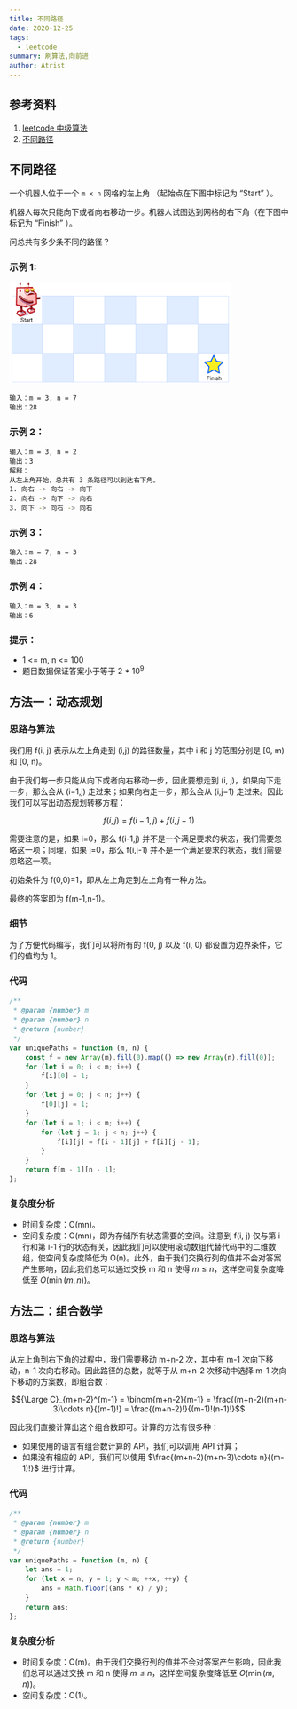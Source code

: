 ```yaml
---
title: 不同路径
date: 2020-12-25
tags:
  - leetcode
summary: 刷算法,向前进
author: Atrist
---
```


## 参考资料

1. [leetcode 中级算法](https://leetcode-cn.com/leetbook/detail/top-interview-questions-medium/)
2. [不同路径](https://leetcode-cn.com/problems/unique-paths/description/)
## 不同路径
一个机器人位于一个 `m x n` 网格的左上角 （起始点在下图中标记为 “Start” ）。

机器人每次只能向下或者向右移动一步。机器人试图达到网格的右下角（在下图中标记为 “Finish” ）。

问总共有多少条不同的路径？
### 示例 1:
![](./images/62_fig1.png)

```bash
输入：m = 3, n = 7
输出：28
```
### 示例 2：
```bash
输入：m = 3, n = 2
输出：3
解释：
从左上角开始，总共有 3 条路径可以到达右下角。
1. 向右 -> 向右 -> 向下
2. 向右 -> 向下 -> 向右
3. 向下 -> 向右 -> 向右
```
### 示例 3：
```bash
输入：m = 7, n = 3
输出：28
```
### 示例 4：
```bash
输入：m = 3, n = 3
输出：6
```
### 提示：

- 1 <= m, n <= 100
- 题目数据保证答案小于等于 2 * $10^9$

## 方法一：动态规划
### 思路与算法

我们用 f(i, j) 表示从左上角走到 (i,j) 的路径数量，其中 i 和 j 的范围分别是 [0, m) 和 [0, n)。

由于我们每一步只能从向下或者向右移动一步，因此要想走到 (i, j)，如果向下走一步，那么会从 (i−1,j) 走过来；如果向右走一步，那么会从 (i,j−1) 走过来。因此我们可以写出动态规划转移方程：

$$f(i, j) = f(i-1, j) + f(i, j-1)$$

需要注意的是，如果 i=0，那么 f(i-1,j) 并不是一个满足要求的状态，我们需要忽略这一项；同理，如果 j=0，那么 f(i,j-1) 并不是一个满足要求的状态，我们需要忽略这一项。

初始条件为 f(0,0)=1，即从左上角走到左上角有一种方法。

最终的答案即为 f(m-1,n-1)。

### 细节
为了方便代码编写，我们可以将所有的 f(0, j) 以及 f(i, 0) 都设置为边界条件，它们的值均为 1。

### 代码
```js
/**
 * @param {number} m
 * @param {number} n
 * @return {number}
 */
var uniquePaths = function (m, n) {
    const f = new Array(m).fill(0).map(() => new Array(n).fill(0));
    for (let i = 0; i < m; i++) {
        f[i][0] = 1;
    }
    for (let j = 0; j < n; j++) {
        f[0][j] = 1;
    }
    for (let i = 1; i < m; i++) {
        for (let j = 1; j < n; j++) {
            f[i][j] = f[i - 1][j] + f[i][j - 1];
        }
    }
    return f[m - 1][n - 1];
};
```

### 复杂度分析

- 时间复杂度：O(mn)。
- 空间复杂度：O(mn)，即为存储所有状态需要的空间。注意到 f(i, j) 仅与第 i 行和第 i-1 行的状态有关，因此我们可以使用滚动数组代替代码中的二维数组，使空间复杂度降低为 O(n)。此外，由于我们交换行列的值并不会对答案产生影响，因此我们总可以通过交换 m 和 n 使得 $m \leq n$，这样空间复杂度降低至 $O(\min(m, n))$。

## 方法二：组合数学
### 思路与算法

从左上角到右下角的过程中，我们需要移动 m+n-2 次，其中有 m-1 次向下移动，n-1 次向右移动。因此路径的总数，就等于从 m+n-2 次移动中选择 m-1 次向下移动的方案数，即组合数：

$${\Large C}_{m+n-2}^{m-1} = \binom{m+n-2}{m-1} = \frac{(m+n-2)(m+n-3)\cdots n}{(m-1)!} = \frac{(m+n-2)!}{(m-1)!(n-1)!}$$


因此我们直接计算出这个组合数即可。计算的方法有很多种：

- 如果使用的语言有组合数计算的 API，我们可以调用 API 计算；
- 如果没有相应的 API，我们可以使用 $\frac{(m+n-2)(m+n-3)\cdots n}{(m-1)!}$  进行计算。

### 代码
```js
/**
 * @param {number} m
 * @param {number} n
 * @return {number}
 */
var uniquePaths = function (m, n) {
    let ans = 1;
    for (let x = n, y = 1; y < m; ++x, ++y) {
        ans = Math.floor((ans * x) / y);
    }
    return ans;
};
```

### 复杂度分析

- 时间复杂度：O(m)。由于我们交换行列的值并不会对答案产生影响，因此我们总可以通过交换 m 和 n 使得 $m \leq n$，这样空间复杂度降低至 $O(\min(m, n))$。
- 空间复杂度：O(1)。

